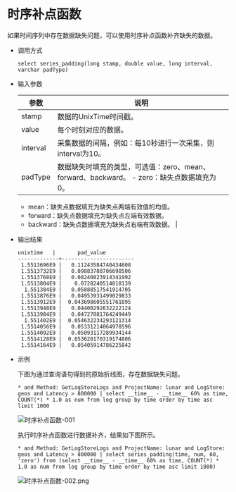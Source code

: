 # 时序补点函数

如果时间序列中存在数据缺失问题，可以使用时序补点函数补齐缺失的数据。

-   调用方式

    ```
    select series_padding(long stamp, double value, long interval, varchar padType)
    ```

-   输入参数

    |参数|说明|
    |--|--|
    |stamp|数据的UnixTime时间戳。|
    |value|每个时刻对应的数据。|
    |interval|采集数据的间隔，例如：每10秒进行一次采集，则interval为10。|
    |padType|数据缺失时填充的类型，可选值：zero、mean、forward、backward。     -   zero：缺失点数据填充为0。
    -   mean：缺失点数据填充为缺失点两端有效值的均值。
    -   forward：缺失点数据填充为缺失点左端有效数据。
    -   backward：缺失点数据填充为缺失点右端有效数据。 |

-   输出结果

    ```
    unixtime   |       pad_value
    -------------+-----------------------
     1.5513696E9 |   0.11243584740434608
     1.5513732E9 |   0.09883780706698506
     1.5513768E9 |   0.08240823914341992
     1.5513804E9 |    0.0728240514818139
      1.551384E9 |   0.05888517541914705
     1.5513876E9 |   0.04953931499029833
     1.5513912E9 |  0.043698605551761895
     1.5513948E9 |   0.04400292632222124
     1.5513984E9 |   0.04727081764249449
      1.551402E9 |  0.054632234293121314
     1.5514056E9 |   0.05331214064978596
     1.5514092E9 |   0.05093117289934144
     1.5514128E9 |  0.053620170319174806
     1.5514164E9 |   0.05405914786225842
    ```

-   示例

    下图为通过查询语句得到的原始折线图，存在数据缺失问题。

    ```
    * and Method: GetLogStoreLogs and ProjectName: lunar and LogStore: geos and Latency > 800000 | select __time__ - __time__ 60% as time, COUNT(*) * 1.0 as num from log group by time order by time asc limit 1000
    ```

    ![时序补点函数-001](https://static-aliyun-doc.oss-accelerate.aliyuncs.com/assets/img/zh-CN/7636703061/p96746.png)

    执行时序补点函数进行数据补齐，结果如下图所示。

    ```
    * and Method: GetLogStoreLogs and ProjectName: lunar and LogStore: geos and Latency > 800000 | select series_padding(time, num, 60, 'zero') from (select __time__ - __time__ 60% as time, COUNT(*) * 1.0 as num from log group by time order by time asc limit 1000)
    ```

    ![时序补点函数-002.png](https://static-aliyun-doc.oss-accelerate.aliyuncs.com/assets/img/zh-CN/8636703061/p96747.png)


